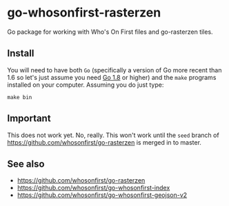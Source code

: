 # go-whosonfirst-rasterzen

Go package for working with Who's On First files and go-rasterzen tiles.

## Install

You will need to have both `Go` (specifically a version of Go more recent than 1.6 so let's just assume you need [Go 1.8](https://golang.org/dl/) or higher) and the `make` programs installed on your computer. Assuming you do just type:

```
make bin
```

## Important

This does not work yet. No, really. This won't work until the `seed` branch of https://github.com/whosonfirst/go-rasterzen is merged in to master.

## See also

* https://github.com/whosonfirst/go-rasterzen
* https://github.com/whosonfirst/go-whosonfirst-index
* https://github.com/whosonfirst/go-whosonfirst-geojson-v2
